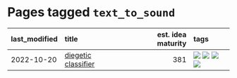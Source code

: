 # Pages tagged `text_to_sound`

|last_modified|title|est. idea maturity|tags
|:---|:---|---:|:---|
|2022-10-20|[diegetic classifier](../diegetic-classifier.md)|381|[![](https://img.shields.io/badge/tag-audio-1743a)](../tags/audio.md) [![](https://img.shields.io/badge/tag-classification-c92725)](../tags/classification.md) [![](https://img.shields.io/badge/tag-experimental-fecb83)](../tags/experimental.md) [![](https://img.shields.io/badge/tag-text_to_sound-43d799)](../tags/text_to_sound.md)|